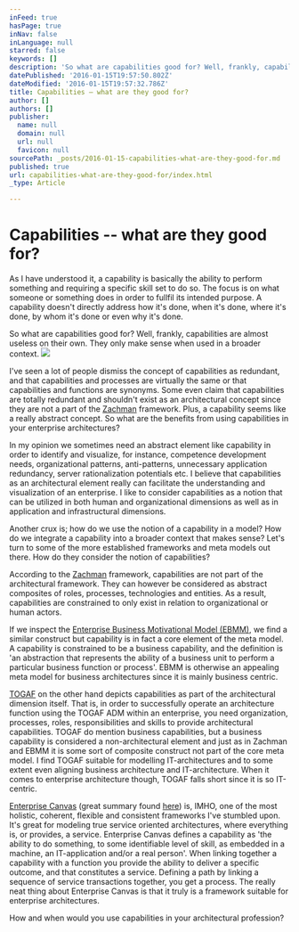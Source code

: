 ```yaml
---
inFeed: true
hasPage: true
inNav: false
inLanguage: null
starred: false
keywords: []
description: 'So what are capabilities good for? Well, frankly, capabilities are almost useless on their own. They only make sense when used in a broader context. '
datePublished: '2016-01-15T19:57:50.802Z'
dateModified: '2016-01-15T19:57:32.786Z'
title: Capabilities – what are they good for?
author: []
authors: []
publisher:
  name: null
  domain: null
  url: null
  favicon: null
sourcePath: _posts/2016-01-15-capabilities-what-are-they-good-for.md
published: true
url: capabilities-what-are-they-good-for/index.html
_type: Article

---
```

# Capabilities -- what are they good for?

As I have understood it, a capability is basically the ability to perform something and requiring a specific skill set to do so. The focus is on what someone or something does in order to fullfil its intended purpose. A capability doesn't directly address how it's done, when it's done, where it's done, by whom it's done or even why it's done. 

So what are capabilities good for? Well, frankly, capabilities are almost useless on their own. They only make sense when used in a broader context. ![](https://the-grid-user-content.s3-us-west-2.amazonaws.com/995be571-a92f-462b-88dc-434c9b76e455.jpg)

I've seen a lot of people dismiss the concept of capabilities as redundant, and that capabilities and processes are virtually the same or that capabilities and functions are synonyms. Some even claim that capabilities are totally redundant and shouldn't exist as an architectural concept since they are not a part of the [Zachman][0] framework. Plus, a capability seems like a really abstract concept. So what are the benefits from using capabilities in your enterprise architectures? 

In my opinion we sometimes need an abstract element like capability in order to identify and visualize, for instance, competence development needs, organizational patterns, anti-patterns, unnecessary application redundancy, server rationalization potentials etc. I believe that capabilities as an architectural element really can facilitate the understanding and visualization of an enterprise. I like to consider capabilities as a notion that can be utilized in both human and organizational dimensions as well as in application and infrastructural dimensions. 

Another crux is; how do we use the notion of a capability in a model? How do we integrate a capability into a broader context that makes sense? Let's turn to some of the more established frameworks and meta models out there. How do they consider the notion of capabilities? 

According to the [Zachman][0] framework, capabilities are not part of the architectural framework. They can however be considered as abstract composites of roles, processes, technologies and entities. As a result, capabilities are constrained to only exist in relation to organizational or human actors. 

If we inspect the [Enterprise Business Motivational Model (EBMM)][1], we find a similar construct but capability is in fact a core element of the meta model. A capability is constrained to be a business capability, and the definition is 'an abstraction that represents the ability of a business unit to perform a particular business function or process'. EBMM is otherwise an appealing meta model for business architectures since it is mainly business centric. 

[TOGAF][2] on the other hand depicts capabilities as part of the architectural dimension itself. That is, in order to successfully operate an architecture function using the TOGAF ADM within an enterprise, you need organization, processes, roles, responsibilities and skills to provide architectural capabilities. TOGAF do mention business capabilities, but a business capability is considered a non-architectural element and just as in Zachman and EBMM it is some sort of composite construct not part of the core meta model. I find TOGAF suitable for modelling IT-architectures and to some extent even aligning business architecture and IT-architecture. When it comes to enterprise architecture though, TOGAF falls short since it is so IT-centric. 

[Enterprise Canvas][3] (great summary found [here][4]) is, IMHO, one of the most holistic, coherent, flexible and consistent frameworks I've stumbled upon. It's great for modeling true service oriented architectures, where everything is, or provides, a service. Enterprise Canvas defines a capability as 'the ability to do something, to some identifiable level of skill, as embedded in a machine, an IT-application and/or a real person'. When linking together a capability with a function you provide the ability to deliver a specific outcome, and that constitutes a service. Defining a path by linking a sequence of service transactions together, you get a process. The really neat thing about Enterprise Canvas is that it truly is a framework suitable for enterprise architectures. 

How and when would you use capabilities in your architectural profession?

[0]: http://www.zachman.com/
[1]: http://motivationmodel.com/
[2]: http://pubs.opengroup.org/architecture/togaf9-doc/arch/
[3]: http://weblog.tetradian.com/tag/enterprise-canvas/
[4]: http://tetradianbooks.com/ebook/ecanvas-summary.pdf